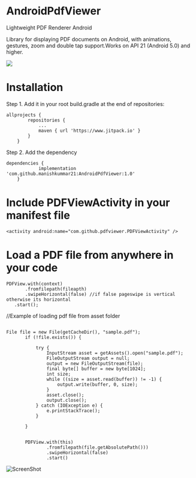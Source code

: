 # AndroidPdfViewer
Lightweight PDF Renderer Android

Library for displaying PDF documents on Android, with animations, gestures, zoom and double tap support.Works on API 21 (Android 5.0) and higher.

[![](https://www.jitpack.io/v/manishkummar21/AndroidPdfViewer.svg)](https://www.jitpack.io/#manishkummar21/AndroidPdfViewer)


# Installation
Step 1. Add it in your root build.gradle at the end of repositories:
```
allprojects {
		repositories {
			...
			maven { url 'https://www.jitpack.io' }
		}
	}
```  
Step 2. Add the dependency
```
dependencies {
	        implementation 'com.github.manishkummar21:AndroidPdfViewer:1.0'
	}
 ``` 
 
 # Include PDFViewActivity in your manifest file
 
 ```
 <activity android:name="com.github.pdfviewer.PDFViewActivity" />
 
 ```
 
 # Load a PDF file from anywhere in your code
 
 ```
 PDFView.with(context)
        .fromfilepath(fileapth)
        .swipeHorizontal(false) //if false pageswipe is vertical otherwise its horizontal
	.start();
```	
	
	
//Example of loading pdf file from asset folder
 ```

 File file = new File(getCacheDir(), "sample.pdf");
        if (!file.exists()) {

            try {
                InputStream asset = getAssets().open("sample.pdf");
                FileOutputStream output = null;
                output = new FileOutputStream(file);
                final byte[] buffer = new byte[1024];
                int size;
                while ((size = asset.read(buffer)) != -1) {
                    output.write(buffer, 0, size);
                }
                asset.close();
                output.close();
            } catch (IOException e) {
                e.printStackTrace();
            }

        }
	
	
        PDFView.with(this)
                .fromfilepath(file.getAbsolutePath()))
                .swipeHorizontal(false)
                .start()
 ```
 ![ScreenShot](https://github.com/manishkummar21/AndroidPdfViewer/blob/master/screenshot_01.png)

	
	
	




